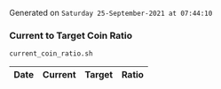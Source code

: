 Generated on `Saturday 25-September-2021 at 07:44:10`

### Current to Target Coin Ratio
`current_coin_ratio.sh`

Date|Current|Target|Ratio
---|---|---|---
